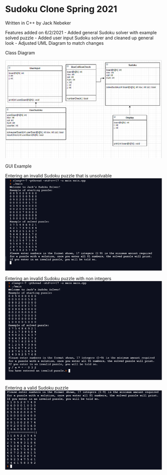 # Sudoku Clone Spring 2021
Written in C++ by Jack Nebeker

Features added on 6/2/2021 - Added general Sudoku solver with example solved puzzle
                           - Added user input Sudoku solver and cleaned up general look
                           - Adjusted UML Diagram to match changes

Class Diagram

![Image of Class Diagram](https://github.com/StayFrostyLads/CPP/blob/gh-pages/images/sudokuclassdiagramfinal.PNG)

GUI Example 

Entering an invalid Sudoku puzzle that is unsolvable
![Image of GUI](https://github.com/StayFrostyLads/CPP/blob/gh-pages/images/sudokugui1.PNG)

Entering an invalid Sudoku puzzle with non integers
![Second Image of GUI](https://github.com/StayFrostyLads/CPP/blob/gh-pages/images/sudokugui2.PNG)

Entering a valid Sudoku puzzle
![Third Image of GUI](https://github.com/StayFrostyLads/CPP/blob/gh-pages/images/sudokugui4.PNG)

